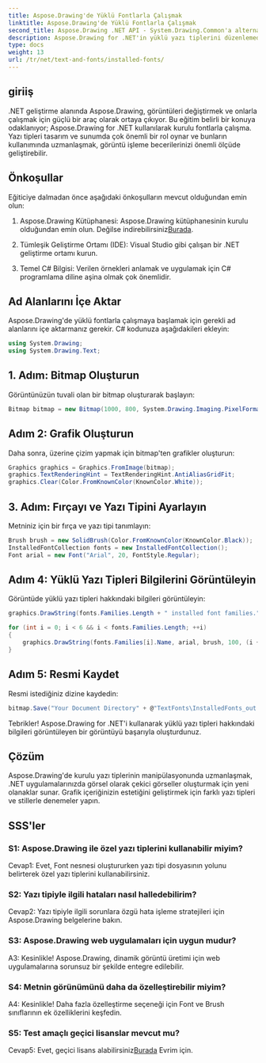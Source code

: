 ```yaml
---
title: Aspose.Drawing'de Yüklü Fontlarla Çalışmak
linktitle: Aspose.Drawing'de Yüklü Fontlarla Çalışmak
second_title: Aspose.Drawing .NET API - System.Drawing.Common'a alternatif
description: Aspose.Drawing for .NET'in yüklü yazı tiplerini düzenlemedeki gücünü keşfedin. Bu kapsamlı eğitimle görüntü işleme becerilerinizi geliştirin.
type: docs
weight: 13
url: /tr/net/text-and-fonts/installed-fonts/
---
```

## giriiş

.NET geliştirme alanında Aspose.Drawing, görüntüleri değiştirmek ve onlarla çalışmak için güçlü bir araç olarak ortaya çıkıyor. Bu eğitim belirli bir konuya odaklanıyor; Aspose.Drawing for .NET kullanılarak kurulu fontlarla çalışma. Yazı tipleri tasarım ve sunumda çok önemli bir rol oynar ve bunların kullanımında uzmanlaşmak, görüntü işleme becerilerinizi önemli ölçüde geliştirebilir.

## Önkoşullar

Eğiticiye dalmadan önce aşağıdaki önkoşulların mevcut olduğundan emin olun:

1.  Aspose.Drawing Kütüphanesi: Aspose.Drawing kütüphanesinin kurulu olduğundan emin olun. Değilse indirebilirsiniz[Burada](https://releases.aspose.com/drawing/net/).

2. Tümleşik Geliştirme Ortamı (IDE): Visual Studio gibi çalışan bir .NET geliştirme ortamı kurun.

3. Temel C# Bilgisi: Verilen örnekleri anlamak ve uygulamak için C# programlama diline aşina olmak çok önemlidir.

## Ad Alanlarını İçe Aktar

Aspose.Drawing'de yüklü fontlarla çalışmaya başlamak için gerekli ad alanlarını içe aktarmanız gerekir. C# kodunuza aşağıdakileri ekleyin:

```csharp
using System.Drawing;
using System.Drawing.Text;
```

## 1. Adım: Bitmap Oluşturun

Görüntünüzün tuvali olan bir bitmap oluşturarak başlayın:

```csharp
Bitmap bitmap = new Bitmap(1000, 800, System.Drawing.Imaging.PixelFormat.Format32bppPArgb);
```

## Adım 2: Grafik Oluşturun

Daha sonra, üzerine çizim yapmak için bitmap'ten grafikler oluşturun:

```csharp
Graphics graphics = Graphics.FromImage(bitmap);
graphics.TextRenderingHint = TextRenderingHint.AntiAliasGridFit;
graphics.Clear(Color.FromKnownColor(KnownColor.White));
```

## 3. Adım: Fırçayı ve Yazı Tipini Ayarlayın

Metniniz için bir fırça ve yazı tipi tanımlayın:

```csharp
Brush brush = new SolidBrush(Color.FromKnownColor(KnownColor.Black));
InstalledFontCollection fonts = new InstalledFontCollection();
Font arial = new Font("Arial", 20, FontStyle.Regular);
```

## Adım 4: Yüklü Yazı Tipleri Bilgilerini Görüntüleyin

Görüntüde yüklü yazı tipleri hakkındaki bilgileri görüntüleyin:

```csharp
graphics.DrawString(fonts.Families.Length + " installed font families.", arial, brush, 100, 100);

for (int i = 0; i < 6 && i < fonts.Families.Length; ++i)
{
    graphics.DrawString(fonts.Families[i].Name, arial, brush, 100, (i + 2) * 100);
}
```

## Adım 5: Resmi Kaydet

Resmi istediğiniz dizine kaydedin:

```csharp
bitmap.Save("Your Document Directory" + @"TextFonts\InstalledFonts_out.png");
```

Tebrikler! Aspose.Drawing for .NET'i kullanarak yüklü yazı tipleri hakkındaki bilgileri görüntüleyen bir görüntüyü başarıyla oluşturdunuz.

## Çözüm

Aspose.Drawing'de kurulu yazı tiplerinin manipülasyonunda uzmanlaşmak, .NET uygulamalarınızda görsel olarak çekici görseller oluşturmak için yeni olanaklar sunar. Grafik içeriğinizin estetiğini geliştirmek için farklı yazı tipleri ve stillerle denemeler yapın.

## SSS'ler

### S1: Aspose.Drawing ile özel yazı tiplerini kullanabilir miyim?

Cevap1: Evet, Font nesnesi oluştururken yazı tipi dosyasının yolunu belirterek özel yazı tiplerini kullanabilirsiniz.

### S2: Yazı tipiyle ilgili hataları nasıl halledebilirim?

Cevap2: Yazı tipiyle ilgili sorunlara özgü hata işleme stratejileri için Aspose.Drawing belgelerine bakın.

### S3: Aspose.Drawing web uygulamaları için uygun mudur?

A3: Kesinlikle! Aspose.Drawing, dinamik görüntü üretimi için web uygulamalarına sorunsuz bir şekilde entegre edilebilir.

### S4: Metnin görünümünü daha da özelleştirebilir miyim?

A4: Kesinlikle! Daha fazla özelleştirme seçeneği için Font ve Brush sınıflarının ek özelliklerini keşfedin.

### S5: Test amaçlı geçici lisanslar mevcut mu?

 Cevap5: Evet, geçici lisans alabilirsiniz[Burada](https://purchase.aspose.com/temporary-license/) Evrim için.